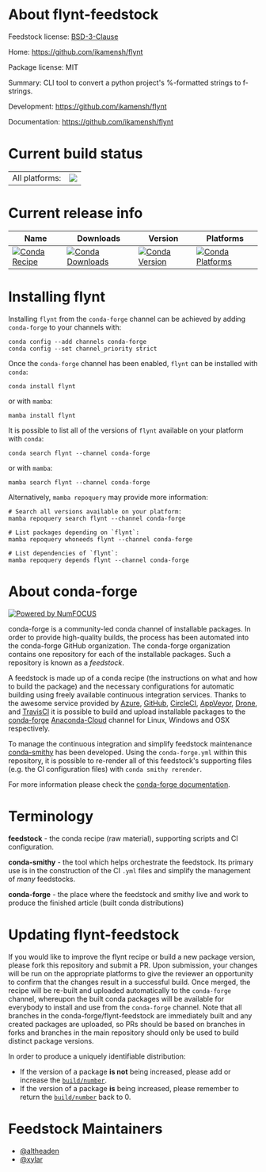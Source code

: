 About flynt-feedstock
=====================

Feedstock license: [BSD-3-Clause](https://github.com/conda-forge/flynt-feedstock/blob/main/LICENSE.txt)

Home: https://github.com/ikamensh/flynt

Package license: MIT

Summary: CLI tool to convert a python project's %-formatted strings to f-strings.

Development: https://github.com/ikamensh/flynt

Documentation: https://github.com/ikamensh/flynt

Current build status
====================


<table><tr><td>All platforms:</td>
    <td>
      <a href="https://dev.azure.com/conda-forge/feedstock-builds/_build/latest?definitionId=19709&branchName=main">
        <img src="https://dev.azure.com/conda-forge/feedstock-builds/_apis/build/status/flynt-feedstock?branchName=main">
      </a>
    </td>
  </tr>
</table>

Current release info
====================

| Name | Downloads | Version | Platforms |
| --- | --- | --- | --- |
| [![Conda Recipe](https://img.shields.io/badge/recipe-flynt-green.svg)](https://anaconda.org/conda-forge/flynt) | [![Conda Downloads](https://img.shields.io/conda/dn/conda-forge/flynt.svg)](https://anaconda.org/conda-forge/flynt) | [![Conda Version](https://img.shields.io/conda/vn/conda-forge/flynt.svg)](https://anaconda.org/conda-forge/flynt) | [![Conda Platforms](https://img.shields.io/conda/pn/conda-forge/flynt.svg)](https://anaconda.org/conda-forge/flynt) |

Installing flynt
================

Installing `flynt` from the `conda-forge` channel can be achieved by adding `conda-forge` to your channels with:

```
conda config --add channels conda-forge
conda config --set channel_priority strict
```

Once the `conda-forge` channel has been enabled, `flynt` can be installed with `conda`:

```
conda install flynt
```

or with `mamba`:

```
mamba install flynt
```

It is possible to list all of the versions of `flynt` available on your platform with `conda`:

```
conda search flynt --channel conda-forge
```

or with `mamba`:

```
mamba search flynt --channel conda-forge
```

Alternatively, `mamba repoquery` may provide more information:

```
# Search all versions available on your platform:
mamba repoquery search flynt --channel conda-forge

# List packages depending on `flynt`:
mamba repoquery whoneeds flynt --channel conda-forge

# List dependencies of `flynt`:
mamba repoquery depends flynt --channel conda-forge
```


About conda-forge
=================

[![Powered by
NumFOCUS](https://img.shields.io/badge/powered%20by-NumFOCUS-orange.svg?style=flat&colorA=E1523D&colorB=007D8A)](https://numfocus.org)

conda-forge is a community-led conda channel of installable packages.
In order to provide high-quality builds, the process has been automated into the
conda-forge GitHub organization. The conda-forge organization contains one repository
for each of the installable packages. Such a repository is known as a *feedstock*.

A feedstock is made up of a conda recipe (the instructions on what and how to build
the package) and the necessary configurations for automatic building using freely
available continuous integration services. Thanks to the awesome service provided by
[Azure](https://azure.microsoft.com/en-us/services/devops/), [GitHub](https://github.com/),
[CircleCI](https://circleci.com/), [AppVeyor](https://www.appveyor.com/),
[Drone](https://cloud.drone.io/welcome), and [TravisCI](https://travis-ci.com/)
it is possible to build and upload installable packages to the
[conda-forge](https://anaconda.org/conda-forge) [Anaconda-Cloud](https://anaconda.org/)
channel for Linux, Windows and OSX respectively.

To manage the continuous integration and simplify feedstock maintenance
[conda-smithy](https://github.com/conda-forge/conda-smithy) has been developed.
Using the ``conda-forge.yml`` within this repository, it is possible to re-render all of
this feedstock's supporting files (e.g. the CI configuration files) with ``conda smithy rerender``.

For more information please check the [conda-forge documentation](https://conda-forge.org/docs/).

Terminology
===========

**feedstock** - the conda recipe (raw material), supporting scripts and CI configuration.

**conda-smithy** - the tool which helps orchestrate the feedstock.
                   Its primary use is in the construction of the CI ``.yml`` files
                   and simplify the management of *many* feedstocks.

**conda-forge** - the place where the feedstock and smithy live and work to
                  produce the finished article (built conda distributions)


Updating flynt-feedstock
========================

If you would like to improve the flynt recipe or build a new
package version, please fork this repository and submit a PR. Upon submission,
your changes will be run on the appropriate platforms to give the reviewer an
opportunity to confirm that the changes result in a successful build. Once
merged, the recipe will be re-built and uploaded automatically to the
`conda-forge` channel, whereupon the built conda packages will be available for
everybody to install and use from the `conda-forge` channel.
Note that all branches in the conda-forge/flynt-feedstock are
immediately built and any created packages are uploaded, so PRs should be based
on branches in forks and branches in the main repository should only be used to
build distinct package versions.

In order to produce a uniquely identifiable distribution:
 * If the version of a package **is not** being increased, please add or increase
   the [``build/number``](https://docs.conda.io/projects/conda-build/en/latest/resources/define-metadata.html#build-number-and-string).
 * If the version of a package **is** being increased, please remember to return
   the [``build/number``](https://docs.conda.io/projects/conda-build/en/latest/resources/define-metadata.html#build-number-and-string)
   back to 0.

Feedstock Maintainers
=====================

* [@altheaden](https://github.com/altheaden/)
* [@xylar](https://github.com/xylar/)

